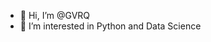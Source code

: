 - 👋 Hi, I’m @GVRQ
- 👀 I’m interested in Python and Data Science

<!---
GVRQ/GVRQ is a ✨ special ✨ repository because its `README.md` (this file) appears on your GitHub profile.
You can click the Preview link to take a look at your changes.
--->
